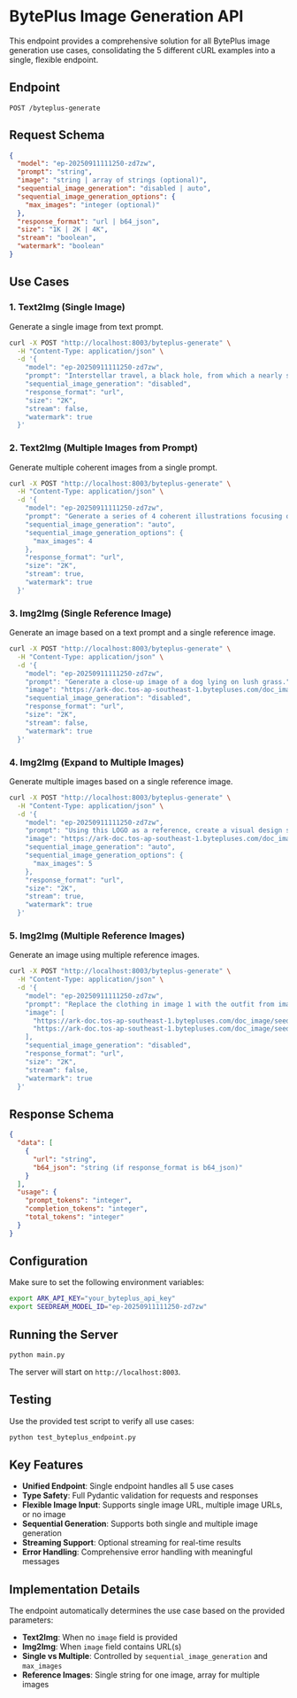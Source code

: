 # BytePlus Image Generation API

This endpoint provides a comprehensive solution for all BytePlus image generation use cases, consolidating the 5 different cURL examples into a single, flexible endpoint.

## Endpoint

```
POST /byteplus-generate
```

## Request Schema

```json
{
  "model": "ep-20250911111250-zd7zw",
  "prompt": "string",
  "image": "string | array of strings (optional)",
  "sequential_image_generation": "disabled | auto",
  "sequential_image_generation_options": {
    "max_images": "integer (optional)"
  },
  "response_format": "url | b64_json",
  "size": "1K | 2K | 4K",
  "stream": "boolean",
  "watermark": "boolean"
}
```

## Use Cases

### 1. Text2Img (Single Image)

Generate a single image from text prompt.

```bash
curl -X POST "http://localhost:8003/byteplus-generate" \
  -H "Content-Type: application/json" \
  -d '{
    "model": "ep-20250911111250-zd7zw",
    "prompt": "Interstellar travel, a black hole, from which a nearly shattered vintage train bursts forth, visually striking, cinematic blockbuster, apocalyptic vibe, dynamic, contrasting colors, OC render, ray tracing, motion blur, depth of field, surrealism, deep blue.",
    "sequential_image_generation": "disabled",
    "response_format": "url",
    "size": "2K",
    "stream": false,
    "watermark": true
  }'
```

### 2. Text2Img (Multiple Images from Prompt)

Generate multiple coherent images from a single prompt.

```bash
curl -X POST "http://localhost:8003/byteplus-generate" \
  -H "Content-Type: application/json" \
  -d '{
    "model": "ep-20250911111250-zd7zw",
    "prompt": "Generate a series of 4 coherent illustrations focusing on the same corner of a courtyard across the four seasons, presented in a unified style that captures the unique colors, elements, and atmosphere of each season.",
    "sequential_image_generation": "auto",
    "sequential_image_generation_options": {
      "max_images": 4
    },
    "response_format": "url",
    "size": "2K",
    "stream": true,
    "watermark": true
  }'
```

### 3. Img2Img (Single Reference Image)

Generate an image based on a text prompt and a single reference image.

```bash
curl -X POST "http://localhost:8003/byteplus-generate" \
  -H "Content-Type: application/json" \
  -d '{
    "model": "ep-20250911111250-zd7zw",
    "prompt": "Generate a close-up image of a dog lying on lush grass.",
    "image": "https://ark-doc.tos-ap-southeast-1.bytepluses.com/doc_image/seedream4_imageToimage.png",
    "sequential_image_generation": "disabled",
    "response_format": "url",
    "size": "2K",
    "stream": false,
    "watermark": true
  }'
```

### 4. Img2Img (Expand to Multiple Images)

Generate multiple images based on a single reference image.

```bash
curl -X POST "http://localhost:8003/byteplus-generate" \
  -H "Content-Type: application/json" \
  -d '{
    "model": "ep-20250911111250-zd7zw",
    "prompt": "Using this LOGO as a reference, create a visual design system for an outdoor sports brand named GREEN, including packaging bags, hats, paper boxes, wristbands, lanyards, etc. Main visual tone is green, with a fun, simple, and modern style.",
    "image": "https://ark-doc.tos-ap-southeast-1.bytepluses.com/doc_image/seedream4_imageToimages.png",
    "sequential_image_generation": "auto",
    "sequential_image_generation_options": {
      "max_images": 5
    },
    "response_format": "url",
    "size": "2K",
    "stream": true,
    "watermark": true
  }'
```

### 5. Img2Img (Multiple Reference Images)

Generate an image using multiple reference images.

```bash
curl -X POST "http://localhost:8003/byteplus-generate" \
  -H "Content-Type: application/json" \
  -d '{
    "model": "ep-20250911111250-zd7zw",
    "prompt": "Replace the clothing in image 1 with the outfit from image 2.",
    "image": [
      "https://ark-doc.tos-ap-southeast-1.bytepluses.com/doc_image/seedream4_imagesToimage_1.png",
      "https://ark-doc.tos-ap-southeast-1.bytepluses.com/doc_image/seedream4_imagesToimage_2.png"
    ],
    "sequential_image_generation": "disabled",
    "response_format": "url",
    "size": "2K",
    "stream": false,
    "watermark": true
  }'
```

## Response Schema

```json
{
  "data": [
    {
      "url": "string",
      "b64_json": "string (if response_format is b64_json)"
    }
  ],
  "usage": {
    "prompt_tokens": "integer",
    "completion_tokens": "integer",
    "total_tokens": "integer"
  }
}
```

## Configuration

Make sure to set the following environment variables:

```bash
export ARK_API_KEY="your_byteplus_api_key"
export SEEDREAM_MODEL_ID="ep-20250911111250-zd7zw"
```

## Running the Server

```bash
python main.py
```

The server will start on `http://localhost:8003`.

## Testing

Use the provided test script to verify all use cases:

```bash
python test_byteplus_endpoint.py
```

## Key Features

- **Unified Endpoint**: Single endpoint handles all 5 use cases
- **Type Safety**: Full Pydantic validation for requests and responses
- **Flexible Image Input**: Supports single image URL, multiple image URLs, or no image
- **Sequential Generation**: Supports both single and multiple image generation
- **Streaming Support**: Optional streaming for real-time results
- **Error Handling**: Comprehensive error handling with meaningful messages

## Implementation Details

The endpoint automatically determines the use case based on the provided parameters:

- **Text2Img**: When no `image` field is provided
- **Img2Img**: When `image` field contains URL(s)
- **Single vs Multiple**: Controlled by `sequential_image_generation` and `max_images`
- **Reference Images**: Single string for one image, array for multiple images